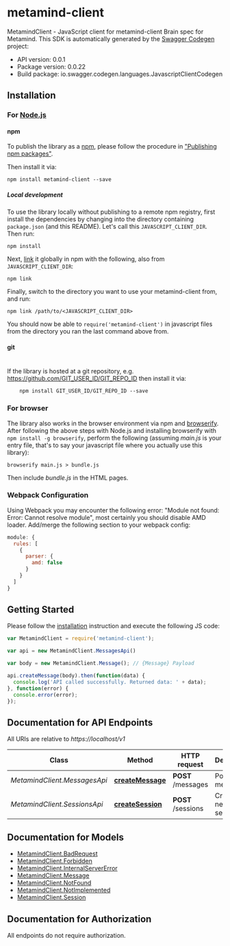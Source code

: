 # metamind-client

MetamindClient - JavaScript client for metamind-client
Brain spec for Metamind.
This SDK is automatically generated by the [Swagger Codegen](https://github.com/swagger-api/swagger-codegen) project:

- API version: 0.0.1
- Package version: 0.0.22
- Build package: io.swagger.codegen.languages.JavascriptClientCodegen

## Installation

### For [Node.js](https://nodejs.org/)

#### npm

To publish the library as a [npm](https://www.npmjs.com/),
please follow the procedure in ["Publishing npm packages"](https://docs.npmjs.com/getting-started/publishing-npm-packages).

Then install it via:

```shell
npm install metamind-client --save
```

##### Local development

To use the library locally without publishing to a remote npm registry, first install the dependencies by changing 
into the directory containing `package.json` (and this README). Let's call this `JAVASCRIPT_CLIENT_DIR`. Then run:

```shell
npm install
```

Next, [link](https://docs.npmjs.com/cli/link) it globally in npm with the following, also from `JAVASCRIPT_CLIENT_DIR`:

```shell
npm link
```

Finally, switch to the directory you want to use your metamind-client from, and run:

```shell
npm link /path/to/<JAVASCRIPT_CLIENT_DIR>
```

You should now be able to `require('metamind-client')` in javascript files from the directory you ran the last 
command above from.

#### git
#
If the library is hosted at a git repository, e.g.
https://github.com/GIT_USER_ID/GIT_REPO_ID
then install it via:

```shell
    npm install GIT_USER_ID/GIT_REPO_ID --save
```

### For browser

The library also works in the browser environment via npm and [browserify](http://browserify.org/). After following
the above steps with Node.js and installing browserify with `npm install -g browserify`,
perform the following (assuming *main.js* is your entry file, that's to say your javascript file where you actually 
use this library):

```shell
browserify main.js > bundle.js
```

Then include *bundle.js* in the HTML pages.

### Webpack Configuration

Using Webpack you may encounter the following error: "Module not found: Error:
Cannot resolve module", most certainly you should disable AMD loader. Add/merge
the following section to your webpack config:

```javascript
module: {
  rules: [
    {
      parser: {
        amd: false
      }
    }
  ]
}
```

## Getting Started

Please follow the [installation](#installation) instruction and execute the following JS code:

```javascript
var MetamindClient = require('metamind-client');

var api = new MetamindClient.MessagesApi()

var body = new MetamindClient.Message(); // {Message} Payload

api.createMessage(body).then(function(data) {
  console.log('API called successfully. Returned data: ' + data);
}, function(error) {
  console.error(error);
});


```

## Documentation for API Endpoints

All URIs are relative to *https://localhost/v1*

Class | Method | HTTP request | Description
------------ | ------------- | ------------- | -------------
*MetamindClient.MessagesApi* | [**createMessage**](docs/MessagesApi.md#createMessage) | **POST** /messages | Posts new message
*MetamindClient.SessionsApi* | [**createSession**](docs/SessionsApi.md#createSession) | **POST** /sessions | Creates new session


## Documentation for Models

 - [MetamindClient.BadRequest](docs/BadRequest.md)
 - [MetamindClient.Forbidden](docs/Forbidden.md)
 - [MetamindClient.InternalServerError](docs/InternalServerError.md)
 - [MetamindClient.Message](docs/Message.md)
 - [MetamindClient.NotFound](docs/NotFound.md)
 - [MetamindClient.NotImplemented](docs/NotImplemented.md)
 - [MetamindClient.Session](docs/Session.md)


## Documentation for Authorization

 All endpoints do not require authorization.

